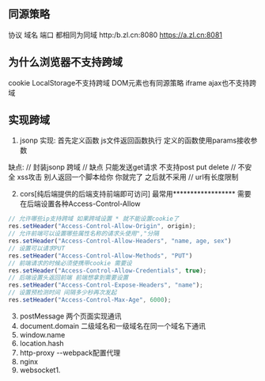 ## 同源策略
协议 域名 端口 都相同为同域
http:/b.zl.cn:8080
https://a.zl.cn:8081

## 为什么浏览器不支持跨域
cookie LocalStorage不支持跨域
DOM元素也有同源策略
iframe 
ajax也不支持跨域

## 实现跨域
1. jsonp
实现: 
首先定义函数 js文件返回函数执行 定义的函数使用params接收参数
<script>
    // 百度跨域
    function jQuery1102025253739861439106_1607241151433(data) {
        console.log(data);
    }
</script>
<script src="https://www.baidu.com/sugrec?pre=1&p=3&ie=utf-8&json=1&prod=pc&from=pc_web&wd=1233&req=2&csor=4&pwd=123&cb=jQuery1102025253739861439106_1607241151433"></script>

缺点:
// 封装jsonp 跨域 
// 缺点 只能发送get请求 不支持post put delete
// 不安全 xss攻击 别人返回一个脚本给你 你就完了 之后就不采用
// url有长度限制

2. cors[纯后端提供的后端支持前端即可访问] 最常用******************
需要在后端设置各种Access-Control-Allow
```javascript
// 允许哪些ip支持跨域 如果跨域设置 * 就不能设置cookie了
res.setHeader("Access-Control-Allow-Origin", origin); 
// 允许前端可以设置哪些属性名称的请求头使用","分隔
res.setHeader("Access-Control-Allow-Headers", "name, age, sex")
// 设置可以请求PUT
res.setHeader("Access-Control-Allow-Methods", "PUT")
// 前端请求的时候必须使携带cookie 需要设
res.setHeader("Access-Control-Allow-Credentials", true);
// 后端设置头返回前端 前端想拿到需要设置
res.setHeader("Access-Control-Expose-Headers", "name");
// 设置预检测时间 间隔多少秒再次发起
res.setHeader("Access-Control-Max-Age", 6000);
```

3. postMessage 两个页面实现通讯
4. document.domain 二级域名和一级域名在同一个域名下通讯
1. window.name
1. location.hash
1. http-proxy  --webpack配置代理
1. nginx
1. websocket1.
